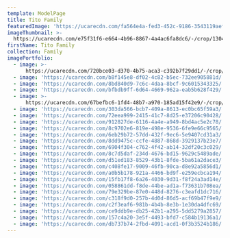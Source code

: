 ```yaml
---
template: ModelPage
title: Tito Family
featuredImage: 'https://ucarecdn.com/fa564e4a-fed3-452c-9186-3543119aeff0/'
imageThumbnail: >-
  https://ucarecdn.com/e75f31f6-e664-4b96-8867-4a4ac6fa8dc6/-/crop/1304x1633/427,0/-/preview/
firstName: Tito Family
collection: Family
imagePortfolio:
  - image: >-
      https://ucarecdn.com/720bce03-d370-4b75-aca3-c392b7f29dd1/-/crop/1940x2459/0,261/-/preview/
  - image: 'https://ucarecdn.com/b8f145e8-df02-4c82-b5ec-732ee905881d/'
  - image: 'https://ucarecdn.com/8bd840d9-7c6c-4daa-8bcf-9c6015343325/'
  - image: 'https://ucarecdn.com/bfbdb9ff-6d64-4669-962a-eab5b628f429/'
  - image: >-
      https://ucarecdn.com/67befbc6-1fd4-48b7-a970-185ad15f42e9/-/crop/1649x2109/0,316/-/preview/
  - image: 'https://ucarecdn.com/303da566-bcb7-409a-8613-ec0bc65f59a3/'
  - image: 'https://ucarecdn.com/72eea999-2415-41c7-8d25-e37206c90428/'
  - image: 'https://ucarecdn.com/912827de-6116-4a4e-a949-8bd4ac5e2c78/'
  - image: 'https://ucarecdn.com/8c9702e6-819e-498e-9536-6fe9e66c9565/'
  - image: 'https://ucarecdn.com/6eb29b72-57dd-432f-9ec6-5e9407cd31a3/'
  - image: 'https://ucarecdn.com/8dd9475c-ccfe-4887-868d-3929137b23e7/'
  - image: 'https://ucarecdn.com/6904f304-c762-4f42-ab14-32df20c3c029/'
  - image: 'https://ucarecdn.com/8c7d5daf-234d-4676-bd15-9629c5489ade/'
  - image: 'https://ucarecdn.com/d51ed183-8529-43b1-8fde-5ba61a2dace3/'
  - image: 'https://ucarecdn.com/c408fe17-9009-46fb-90ca-d8e92a5856d1/'
  - image: 'https://ucarecdn.com/a0b5b178-921a-4466-bd9f-e259ecbca194/'
  - image: 'https://ucarecdn.com/15fb17f8-6a26-4030-9d31-f8f24a3ad14e/'
  - image: 'https://ucarecdn.com/058861dd-f8de-44be-ad1a-f73631b708ea/'
  - image: 'https://ucarecdn.com/79e329be-87e0-448d-8276-c3eafd1dc716/'
  - image: 'https://ucarecdn.com/c318f9d0-257b-4d0d-86d5-acf69b47f9e9/'
  - image: 'https://ucarecdn.com/c2f3eaf6-981b-4b4b-8e3b-1e30da4dfc69/'
  - image: 'https://ucarecdn.com/ce9ddb9e-db25-42b1-a295-5dd5279a2857/'
  - image: 'https://ucarecdn.com/157c4a20-3e5f-4493-bfd7-c584b19136a1/'
  - image: 'https://ucarecdn.com/db737b74-2fbd-4091-acd1-0f3b3524b186/'
---
```


